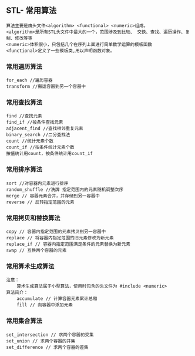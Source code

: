 
## STL- 常用算法

    算法主要是由头文件<algorithm> <functional> <numeric>组成。
    <algorithm>是所有STL头文件中最大的一个，范围涉及到比较、 交换、查找、遍历操作、复制、修改等等
    <numeric>体积很小，只包括几个在序列上面进行简单数学运算的模板函数
    <functional>定义了一些模板类,用以声明函数对象。

### 常用遍历算法

    for_each //遍历容器
    transform //搬运容器到另一个容器中

### 常用查找算法

    find //查找元素
    find_if //按条件查找元素
    adjacent_find //查找相邻重复元素
    binary_search //二分查找法
    count //统计元素个数
    count_if //按条件统计元素个数
    按值统计用count，按条件统计用count_if

### 常用排序算法

    sort //对容器内元素进行排序
    random_shuffle //洗牌 指定范围内的元素随机调整次序
    merge // 容器元素合并，并存储到另一容器中
    reverse // 反转指定范围的元素

### 常用拷贝和替换算法

    copy // 容器内指定范围的元素拷贝到另一容器中
    replace // 将容器内指定范围的旧元素修改为新元素
    replace_if // 容器内指定范围满足条件的元素替换为新元素
    swap // 互换两个容器的元素

### 常用算术生成算法

    注意：
        算术生成算法属于小型算法，使用时包含的头文件为 #include <numeric>
    算法简介：
        accumulate // 计算容器元素累计总和
        fill // 向容器中添加元素

### 常用集合算法

    set_intersection // 求两个容器的交集
    set_union // 求两个容器的并集
    set_difference // 求两个容器的差集